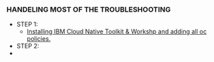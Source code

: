 ### HANDELING MOST OF THE TROUBLESHOOTING
- STEP 1: 
    - [Installing IBM Cloud Native Toolkit & Workshp and adding all oc policies.](https://github.com/therayy/Pipelining/blob/main/README.md)
- STEP 2:
- 
    
    
